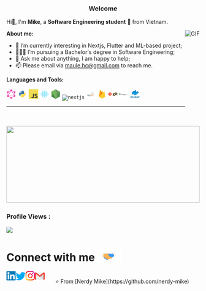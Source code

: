 <h3 align="center">Welcome</h3>

<!-- <h5 align="center">
  <code>
    <a href="https://www.linkedin.com/in/nerdy-mike/" title="LinkedIn"><img width="22" src="https://github.com/nerdy-mike/nerdy-mike/blob/master/images/linkedin.svg"> LinkedIn</a></code>
  <code><a href="https://www.hackerrank.com/nerdy-mike" title="HackerRank Profile"><img width="22" src="https://github.com/zumrudu-anka/zumrudu-anka/blob/master/images/hackerrank.png"> HackerRank</a></code>
</h5> -->

Hi👋, I'm **Mike**, a **Software Engineering student** 🚀 from Vietnam.

  <img align="right" alt="GIF" height="250px" src="https://cdn-anjng.nitrocdn.com/hidcNApTmTdSeDLyDVqXvfIflysVgyWl/assets/static/optimized/rev-c4a72bb/wp-content/uploads/2015/10/defending-work-not-at-the-client-meeting.gif" />

**About me:**

- 🌱 I’m currently interesting in Nextjs, Flutter and ML-based project; 
- 👨🏽‍💻 I’m pursuing a Bachelor's degree in Software Engineering;
- 💬 Ask me about anything, I am happy to help;
- 📫 Please email via maule.hc@gmail.com to reach me.

**Languages and Tools:**  
<br>
<code><img height="25" alt='graphql' src="https://raw.githubusercontent.com/github/explore/5c058a388828bb5fde0bcafd4bc867b5bb3f26f3/topics/graphql/graphql.png"></code>
<code><img height="25" alt='python' src="https://raw.githubusercontent.com/github/explore/80688e429a7d4ef2fca1e82350fe8e3517d3494d/topics/python/python.png"></code>
<code><img height="25" alt='javascript' src="https://raw.githubusercontent.com/github/explore/80688e429a7d4ef2fca1e82350fe8e3517d3494d/topics/javascript/javascript.png"></code>
<code><img height="25" alt='react' src="https://raw.githubusercontent.com/github/explore/80688e429a7d4ef2fca1e82350fe8e3517d3494d/topics/react/react.png"></code>
<code><img height="25" alt='nodejs' src="https://raw.githubusercontent.com/github/explore/80688e429a7d4ef2fca1e82350fe8e3517d3494d/topics/nodejs/nodejs.png"></code>
<code><img height="25" alt='nextjs' src="https://huudoanh.com/content/images/2019/10/nextjs-banner-1.png"></code>
<code><img height="25" alt='mysql' src="https://raw.githubusercontent.com/github/explore/80688e429a7d4ef2fca1e82350fe8e3517d3494d/topics/mysql/mysql.png"></code>
<code><img height="25" alt='firebase' src="https://raw.githubusercontent.com/github/explore/80688e429a7d4ef2fca1e82350fe8e3517d3494d/topics/firebase/firebase.png"></code>
<code><img height="25" alt='git' src="https://raw.githubusercontent.com/github/explore/80688e429a7d4ef2fca1e82350fe8e3517d3494d/topics/git/git.png"></code>
<code><img height="25" alt='mongodb' src="https://raw.githubusercontent.com/github/explore/80688e429a7d4ef2fca1e82350fe8e3517d3494d/topics/mongodb/mongodb.png"></code>
<code><img height="25" alt='docker' src="https://raw.githubusercontent.com/github/explore/80688e429a7d4ef2fca1e82350fe8e3517d3494d/topics/docker/docker.png"></code>
<!-- <code><img height="25" alt='vue' src="https://raw.githubusercontent.com/github/explore/80688e429a7d4ef2fca1e82350fe8e3517d3494d/topics/vue/vue.png"></code> -->

---
<a href="https://github.com/nerdy-mike/github-readme-stats" title="Go to Source"><img width="100%" height="200" padding="20px" src="https://github-readme-stats.vercel.app/api?username=nerdy-mike&show_icons=true&theme=gotham"></a>

 ### Profile Views :<br>
  <img src="https://profile-counter.glitch.me/nerdy-mike/count.svg" />

# Connect with me<img src="https://github.com/SatYu26/SatYu26/blob/master/Assets/Handshake.gif" height="32px">

  <a href="">
    <img align="left" alt="Michael Le | Linkedin" width="24px" src="https://github.com/SatYu26/SatYu26/blob/master/Assets/Linkedin.svg" />
  </a> &nbsp;&nbsp;
  <a href="">
    <img align="left" alt="Michael Le | Twitter" width="26px" src="https://github.com/SatYu26/SatYu26/blob/master/Assets/Twitter.svg" />
  </a> &nbsp;&nbsp;
  <a href="">
    <img align="left" alt="Michael Le | Instagram" width="24px" src="https://github.com/SatYu26/SatYu26/blob/master/Assets/Instagram.svg" />
  </a> &nbsp;&nbsp;
  <a href="mailto: maule.hc@gmail.com">
    <img align="left" alt="Michael Le | Gmail" width="26px" src="https://github.com/SatYu26/SatYu26/blob/master/Assets/Gmail.svg" />
  </a>

<div align='center'>⭐️ From [Nerdy Mike](https://github.com/nerdy-mike)<div/>

